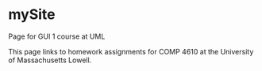 # mySite
Page for GUI 1 course at UML

This page links to homework assignments for COMP 4610 at 
the University of Massachusetts Lowell.
